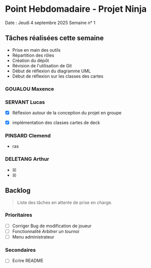 # Point Hebdomadaire - Projet Ninja

Date : Jeudi 4 septembre 2025
Semaine n° 1

## Tâches réalisées cette semaine

- Prise en main des outils
- Répartition des rôles
- Création du dépôt 
- Révision de l'utilisation de Git
- Début de réflexion du diagramme UML
- Début de réflexion sur les classes des cartes

### GOUALOU Maxence


### SERVANT Lucas

- [x] Réflexion autour de la conception du projet en groupe
- [x] implémentation des classes cartes de deck


### PINSARD Clemend

- ras

### DELETANG Arthur

- [x]
- [x] 



## Backlog

> Liste des tâches en attente de prise en charge.

### Prioritaires

- [ ] Corriger Bug de modification de joueur
- [ ] Fonctionnalité *Arbitrer un tournoi*
- [ ] Menu administrateur

### Secondaires

- [ ] Ecrire README